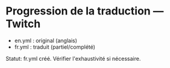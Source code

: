 # Progression de la traduction — Twitch

- en.yml : original (anglais)
- fr.yml : traduit (partiel/complété)

Statut: fr.yml créé. Vérifier l'exhaustivité si nécessaire.
